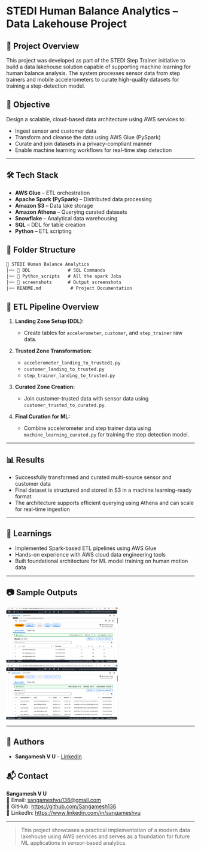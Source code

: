 # STEDI Human Balance Analytics – Data Lakehouse Project

## 🧠 Project Overview

This project was developed as part of the STEDI Step Trainer initiative to build a data lakehouse solution capable of supporting machine learning for human balance analysis. The system processes sensor data from step trainers and mobile accelerometers to curate high-quality datasets for training a step-detection model.

## 📌 Objective

Design a scalable, cloud-based data architecture using AWS services to:
- Ingest sensor and customer data
- Transform and cleanse the data using AWS Glue (PySpark)
- Curate and join datasets in a privacy-compliant manner
- Enable machine learning workflows for real-time step detection

---

## 🛠️ Tech Stack

- **AWS Glue** – ETL orchestration
- **Apache Spark (PySpark)** – Distributed data processing
- **Amazon S3** – Data lake storage
- **Amazon Athena** – Querying curated datasets
- **Snowflake** – Analytical data warehousing
- **SQL** – DDL for table creation
- **Python** – ETL scripting

## 📌 Folder Structure
```
📂 STEDI Human Balance Analytics
│── 📂 DDL              # SQL Commands
│── 📂 Python_scripts   # All the spark Jobs
│── 📂 screenshots      # Output screenshots
│── README.md           # Project Documentation
```

## 🔄 ETL Pipeline Overview

1. **Landing Zone Setup (DDL):**
   - Create tables for `accelerometer`, `customer`, and `step_trainer` raw data.

2. **Trusted Zone Transformation:**
   - `accelerometer_landing_to_trusted1.py`
   - `customer_landing_to_trusted.py`
   - `step_trainer_landing_to_trusted.py`

3. **Curated Zone Creation:**
   - Join customer-trusted data with sensor data using `customer_trusted_to_curated.py`.

4. **Final Curation for ML:**
   - Combine accelerometer and step trainer data using `machine_learning_curated.py` for training the step detection model.

---

## 📊 Results

- Successfully transformed and curated multi-source sensor and customer data
- Final dataset is structured and stored in S3 in a machine learning-ready format
- The architecture supports efficient querying using Athena and can scale for real-time ingestion

---

## 🧠 Learnings

- Implemented Spark-based ETL pipelines using AWS Glue
- Hands-on experience with AWS cloud data engineering tools
- Built foundational architecture for ML model training on human motion data

---

## 📷 Sample Outputs

<p float="left">
  <img src="screenshots/accelerometer_trusted.png" width="300"/>
  <img src="screenshots/customer_curated.png" width="300"/>
</p>

---
## 🤝 Authors
- **Sangamesh V U** - [LinkedIn](https://www.linkedin.com/in/sangameshvu)

## 📬 Contact

**Sangamesh V U**  
📧 Email: sangameshvu136@gmail.com  
🔗 GitHub: https://github.com/Sangamesh136  
🔗 LinkedIn: https://www.linkedin.com/in/sangameshvu

---

> This project showcases a practical implementation of a modern data lakehouse using AWS services and serves as a foundation for future ML applications in sensor-based analytics.
